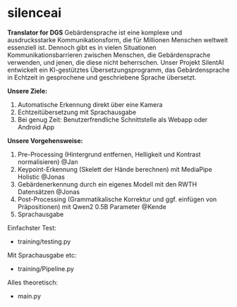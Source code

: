 # silenceai
**Translator for DGS**
Gebärdensprache ist eine komplexe und ausdrucksstarke Kommunikationsform, die für Millionen Menschen weltweit essenziell ist. Dennoch gibt es in vielen Situationen Kommunikationsbarrieren zwischen Menschen, die Gebärdensprache verwenden, und jenen, die diese nicht beherrschen. Unser Projekt SilentAI entwickelt ein KI-gestütztes Übersetzungsprogramm, das Gebärdensprache in Echtzeit in gesprochene und geschriebene Sprache übersetzt.

**Unsere Ziele:**
1.	Automatische Erkennung direkt über eine Kamera
2.	Echtzeitübersetzung mit Sprachausgabe
3.	Bei genug Zeit: Benutzerfrendliche Schnittstelle als Webapp oder Android App

**Unsere Vorgehensweise:**
1.  Pre-Processing (Hintergrund entfernen, Helligkeit und Kontrast normalisieren) @Jan
2.  Keypoint-Erkennung (Skelett der Hände berechnen) mit MediaPipe Holistic @Jonas
3.  Gebärdenerkennung durch ein eigenes Modell mit den RWTH Datensätzen @Jonas
4.  Post-Processing (Grammatikalische Korrektur und ggf. einfügen von Präpositionen) mit Qwen2 0.5B Parameter @Kende
5.  Sprachausgabe

Einfachster Test:
- training/testing.py

Mit Sprachausgabe etc:
- training/Pipeline.py

Alles theoretisch:
- main.py